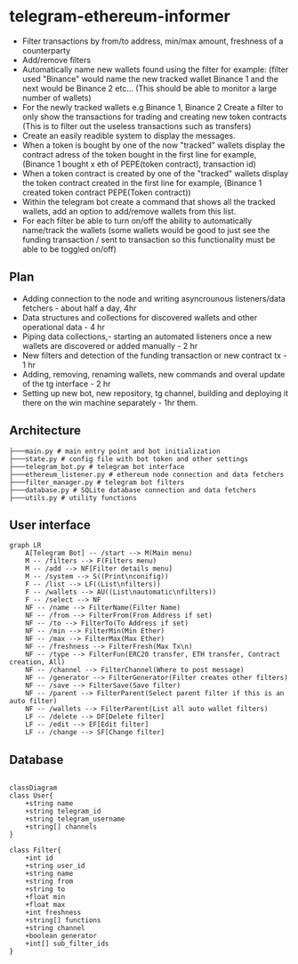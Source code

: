 # telegram-ethereum-informer

- Filter transactions by from/to address, min/max amount, freshness of a counterparty
- Add/remove filters
- Automatically name new wallets found using the filter for example: (filter used "Binance" would name the new tracked wallet Binance 1 and the next would be Binance 2 etc... (This should be able to monitor a large number of wallets)
- For the newly tracked wallets e.g Binance 1, Binance 2 Create a filter to only show the transactions for trading and creating new token contracts (This is to filter out the useless transactions such as transfers)
- Create an easily readible system to display the messages. 
- When a token is bought by one of the now "tracked" wallets display the contract adress of the token bought in the first line for example, (Binance 1 bought x eth of PEPE(token contract), transaction id) 
- When a token contract is created by one of the "tracked" wallets display the token contract created in the first line for example, (Binance 1 created token contract PEPE(Token contract))
- Within the telegram bot create a command that shows all the tracked wallets, add an option to add/remove wallets from this list. 
- For each filter be able to turn on/off the ability to automatically name/track the wallets (some wallets would be good to just see the funding transaction / sent to transaction so this functionality must be able to be toggled on/off)

## Plan
- Adding connection to the node and writing asyncrounous listeners/data fetchers - about half a day, 4hr
- Data structures and collections for discovered wallets and other operational data - 4 hr
- Piping data collections,- starting an automated listeners once a new wallets are discovered or added manually -  2 hr
- New filters and detection of the funding transaction or new contract tx - 1 hr
- Adding, removing, renaming wallets, new commands and overal update of the tg interface - 2 hr
- Setting up new bot, new repository, tg channel, building and deploying it there on the win machine separately - 1hr them.

## Architecture 

```shell
├───main.py # main entry point and bot initialization
├───state.py # config file with bot token and other settings
├───telegram_bot.py # telegram bot interface
├───ethereum_listener.py # ethereum node connection and data fetchers
├───filter_manager.py # telegram bot filters
├───database.py # SQLite database connection and data fetchers
├───utils.py # utility functions
```

## User interface
```mermaid
graph LR
    A[Telegram Bot] -- /start --> M(Main menu)
    M -- /filters --> F(Filters menu)
    M -- /add --> NF[Filter details menu]
    M -- /system --> S((Print\nconifig))
    F -- /list --> LF((List\nfilters))
    F -- /wallets --> AU((List\nautomatic\nfilters))
    F -- /select --> NF
    NF -- /name --> FilterName(Filter Name)
    NF -- /from --> FilterFrom(From Address if set)
    NF -- /to --> FilterTo(To Address if set)
    NF -- /min --> FilterMin(Min Ether)
    NF -- /max --> FilterMax(Max Ether)
    NF -- /freshness --> FilterFresh(Max Tx\n)
    NF -- /type --> FilterFun(ERC20 transfer, ETH transfer, Contract creation, All)
    NF -- /channel --> FilterChannel(Where to post message)
    NF -- /generator --> FilterGenerator(Filter creates other filters)
    NF -- /save --> FilterSave(Save filter)
    NF -- /parent --> FilterParent(Select parent filter if this is an auto filter)
    NF -- /wallets --> FilterParent(List all auto wallet filters)
    LF -- /delete --> DF[Delete filter]
    LF -- /edit --> EF[Edit filter]
    LF -- /change --> SF[Change filter]
```

## Database

```mermaid

classDiagram
class User{
    +string name
    +string telegram_id
    +string telegram_username
    +string[] channels
}

class Filter{
    +int id
    +string user_id
    +string name
    +string from
    +string to
    +float min
    +float max
    +int freshness
    +string[] functions
    +string channel
    +boolean generator
    +int[] sub_filter_ids
}

```
